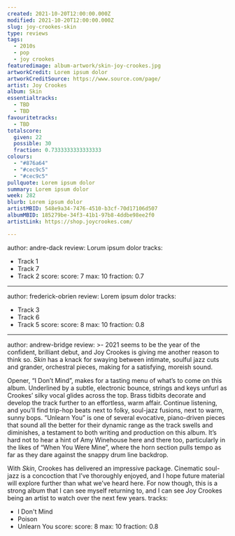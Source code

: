 ```yaml
---
created: 2021-10-20T12:00:00.000Z
modified: 2021-10-20T12:00:00.000Z
slug: joy-crookes-skin
type: reviews
tags:
  - 2010s
  - pop
  - joy crookes
featuredimage: album-artwork/skin-joy-crookes.jpg
artworkCredit: Lorem ipsum dolor
artworkCreditSource: https://www.source.com/page/
artist: Joy Crookes
album: Skin
essentialtracks:
  - TBD
  - TBD
favouritetracks:
  - TBD
totalscore:
  given: 22
  possible: 30
  fraction: 0.7333333333333333
colours:
  - "#876a64"
  - "#cec9c5"
  - "#cec9c5"
pullquote: Lorem ipsum dolor
summary: Lorem ipsum dolor
week: 282
blurb: Lorem ipsum dolor
artistMBID: 548e9a34-7476-4510-b3cf-70d17106d507
albumMBID: 185279be-34f3-41b1-97b8-4ddbe98ee2f0
artistLink: https://shop.joycrookes.com/

---
```

author: andre-dack
review: Lorum ipsum dolor
tracks:
  - Track 1
  - Track 7
  - Track 2
score:
  score: 7
  max: 10
  fraction: 0.7

---
author: frederick-obrien
review: Lorem ipsum dolor
tracks:
  - Track 3
  - Track 6
  - Track 5
score:
  score: 8
  max: 10
  fraction: 0.8

---
author: andrew-bridge
review: >-
  2021 seems to be the year of the confident, brilliant debut, and Joy Crookes is giving me another reason to think so. _Skin_ has a knack for swaying between intimate, soulful jazz cuts and grander, orchestral pieces, making for a satisfying, moreish sound.


  Opener, “I Don’t Mind”, makes for a tasting menu of what’s to come on this album. Underlined by a subtle, electronic bounce, strings and keys unfurl as Crookes’ silky vocal glides across the top. Brass tidbits decorate and develop the track further to an effortless, warm affair. Continue listening, and you’ll find trip-hop beats next to folky, soul-jazz fusions, next to warm, sunny bops. “Unlearn You” is one of several evocative, piano-driven pieces that sound all the better for their dynamic range as the track swells and diminishes, a testament to both writing and production on this album. It’s hard not to hear a hint of Amy Winehouse here and there too, particularly in the likes of “When You Were Mine”, where the horn section pulls tempo as far as they dare against the snappy drum line backdrop.


  With _Skin_, Crookes has delivered an impressive package. Cinematic soul-jazz is a concoction that I’ve thoroughly enjoyed, and I hope future material will explore further than what we’ve heard here. For now though, this is a strong album that I can see myself returning to, and I can see Joy Crookes being an artist to watch over the next few years.
tracks:
  - I Don't Mind
  - Poison
  - Unlearn You
score:
  score: 8
  max: 10
  fraction: 0.8
